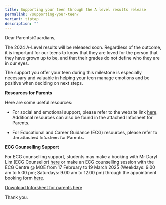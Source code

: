 ```yaml
---
title: Supporting your teen through the A level results release
permalink: /supporting-your-teen/
variant: tiptap
description: ""
---
```

<p>Dear Parents/Guardians,</p>
<p>The 2024 A-Level results will be released soon. Regardless of the outcome,
it is important for our teens to know that they are loved for the person
that they have grown up to be, and that their grades do not define who
they are in our eyes.</p>
<p>The support you offer your teen during this milestone is especially necessary
and valuable in helping your teen manage emotions and be positive when
deciding on next steps.</p>
<p><strong>Resources for Parents</strong>
</p>
<p>Here are some useful resources:</p>
<ul data-tight="true" class="tight">
<li>
<p>For social and emotional support, please refer to the website link <a href="https://go.gov.sg/selresforparents" rel="noopener nofollow" target="_blank">here</a>.
Additional resources can also be found in the attached Infosheet for Parents.</p>
</li>
<li>
<p>For Educational and Career Guidance (ECG) resources, please refer to the
attached Infosheet for Parents.</p>
</li>
</ul>
<p><strong>ECG Counselling Support</strong>
</p>
<p>For ECG counselling support, students may make a booking with Mr Daryl
Lim (ECG Counsellor) <a href="https://cal.gov.sg/9zgk9xx0kprksz9c6dj0hlo2" rel="noopener nofollow" target="_blank">here</a> or
make an ECG counselling session with the ECG Centre @ MOE from 17 February
to 19 March 2025 (Weekdays: 9.00 am to 5.00 pm; Saturdays: 9.00 am to 12.00
pm) through the appointment booking form <a href="https://go.gov.sg/moe-ecg-centre" rel="noopener nofollow" target="_blank">here</a>.</p>
<p><a href="/files/2024_A_Level_Info_Sheet_for_Parents.pdf" rel="noopener nofollow" target="_blank">Download Inforsheet for parents here</a>
</p>
<p>Thank you.</p>